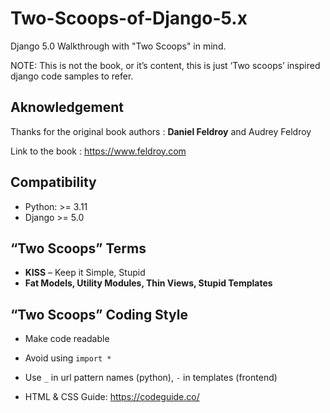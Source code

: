# Two-Scoops-of-Django-5.x
Django 5.0 Walkthrough with "Two Scoops" in mind. 

NOTE: This is not the book, or it’s content, this is just ‘Two scoops’ inspired django code samples to refer.

## Aknowledgement 

Thanks for the original book authors :  **Daniel Feldroy** and Audrey Feldroy

Link to the book : https://www.feldroy.com 

## Compatibility

- Python:  >= 3.11
- Django >= 5.0

## “Two Scoops” Terms

- **KISS** – Keep it Simple, Stupid
- **Fat Models, Utility Modules, Thin Views, Stupid Templates**

## “Two Scoops” Coding Style

- Make code readable

- Avoid using `import *`

- Use `_` in url pattern names (python), `-` in templates (frontend)

- HTML & CSS Guide:  https://codeguide.co/ 

  
